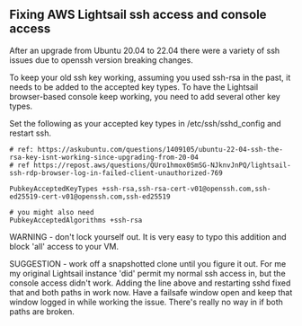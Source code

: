
## Fixing AWS Lightsail ssh access and console access

After an upgrade from Ubuntu 20.04 to 22.04 there were a variety of ssh issues due to openssh version breaking changes.

To keep your old ssh key working, assuming you used ssh-rsa in the past, it needs to be added to the accepted key types. To have the Lightsail browser-based console keep working, you need to add several other key types.

Set the following as your accepted key types in /etc/ssh/sshd_config and restart ssh.

```
# ref: https://askubuntu.com/questions/1409105/ubuntu-22-04-ssh-the-rsa-key-isnt-working-since-upgrading-from-20-04
# ref https://repost.aws/questions/QUro1hmox0SmSG-NJknvJnPQ/lightsail-ssh-rdp-browser-log-in-failed-client-unauthorized-769

PubkeyAcceptedKeyTypes +ssh-rsa,ssh-rsa-cert-v01@openssh.com,ssh-ed25519-cert-v01@openssh.com,ssh-ed25519

# you might also need
PubkeyAcceptedAlgorithms +ssh-rsa
```

WARNING - don't lock yourself out.  It is very easy to typo this addition and block 'all' access to your VM.

SUGGESTION - work off a snapshotted clone until you figure it out.  For me my original Lightsail instance 'did' permit my normal ssh access in, but the console access didn't work.   Adding the line above and restarting sshd fixed that and both paths in work now.  Have a failsafe window open and keep that window logged in while working the issue.  There's really no way in if both paths are broken.
